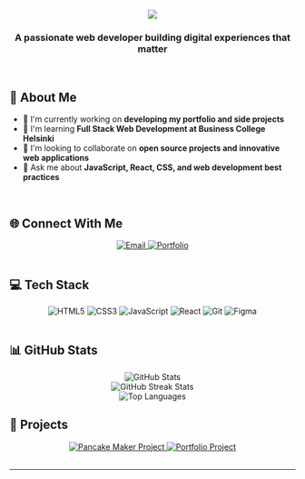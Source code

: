<h1 align="center">
  <img src="https://readme-typing-svg.herokuapp.com/?font=Fira+Code&size=32&center=true&vCenter=true&width=500&height=70&duration=4000&lines=Hello+World!+👋;I'm Mai Tran!;Full+Stack+Developer;Creative+Problem+Solver" />
</h1>

<h3 align="center">A passionate web developer building digital experiences that matter</h3>

<br/>

## 💫 About Me

- 🔭 I'm currently working on **developing my portfolio and side projects**
- 🌱 I'm learning **Full Stack Web Development at Business College Helsinki**
- 👯 I'm looking to collaborate on **open source projects and innovative web applications**
- 💬 Ask me about **JavaScript, React, CSS, and web development best practices**

<br/>

## 🌐 Connect With Me

<div align="center">
  <a href="mailto:Mai.Tran@edu.bc.fi">
    <img src="https://img.shields.io/badge/Email-D14836?style=for-the-badge&logo=gmail&logoColor=white" alt="Email" />
  </a>
  <a href="https://portfolio-project-five-rust.vercel.app/">
    <img src="https://img.shields.io/badge/Portfolio-FF5722?style=for-the-badge&logo=todoist&logoColor=white" alt="Portfolio" />
  </a>
</div>

<br/>

## 💻 Tech Stack

<div align="center">
  <img src="https://img.shields.io/badge/html5-%23E34F26.svg?style=for-the-badge&logo=html5&logoColor=white" alt="HTML5" />
  <img src="https://img.shields.io/badge/css3-%231572B6.svg?style=for-the-badge&logo=css3&logoColor=white" alt="CSS3" />
  <img src="https://img.shields.io/badge/javascript-%23323330.svg?style=for-the-badge&logo=javascript&logoColor=%23F7DF1E" alt="JavaScript" />
  <img src="https://img.shields.io/badge/react-%2320232a.svg?style=for-the-badge&logo=react&logoColor=%2361DAFB" alt="React" />
  <img src="https://img.shields.io/badge/git-%23F05033.svg?style=for-the-badge&logo=git&logoColor=white" alt="Git" />
  <img src="https://img.shields.io/badge/figma-%23F24E1E.svg?style=for-the-badge&logo=figma&logoColor=white" alt="Figma" />
</div>

<br/>

## 📊 GitHub Stats

<div align="center">
  <img src="https://github-readme-stats.vercel.app/api?username=MaiTran41&theme=react&hide_border=false&include_all_commits=true&count_private=true" alt="GitHub Stats" />
  <br/>
  <img src="https://github-readme-streak-stats.herokuapp.com/?user=MaiTran41&theme=react&hide_border=false" alt="GitHub Streak Stats" />
  <br/>
  <img src="https://github-readme-stats.vercel.app/api/top-langs/?username=MaiTran41&theme=react&hide_border=false&include_all_commits=true&count_private=true&layout=compact" alt="Top Languages" />
</div>

## 🚀 Projects

<div align="center">
  <a href="https://github.com/MaiTran41/pancake-maker-demo">
    <img src="https://github-readme-stats.vercel.app/api/pin/?username=MaiTran41&repo=pancake-maker-demo&theme=react" alt="Pancake Maker Project" />
  </a>
  <a href="https://github.com/MaiTran41/Portfolio-Project">
    <img src="https://github-readme-stats.vercel.app/api/pin/?username=MaiTran41&repo=Portfolio-Project&theme=react" alt="Portfolio Project" />
  </a>
</div>

<br/>

---
